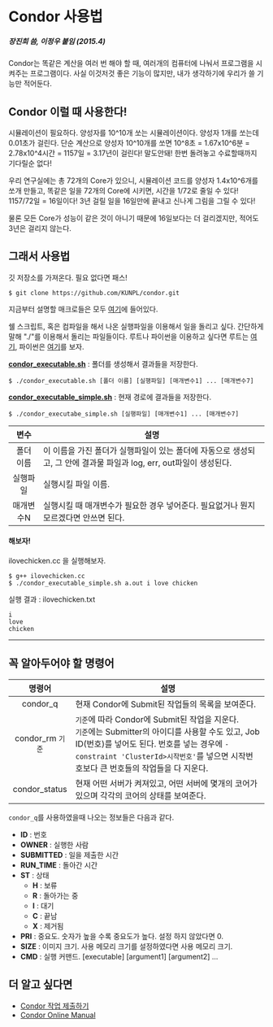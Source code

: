 Condor 사용법
===========
##### 장진희 씀, 이정우 붙임 (2015.4)

Condor는 똑같은 계산을 여러 번 해야 할 때, 여러개의 컴퓨터에 나눠서 프로그램을 시켜주는 프로그램이다.
사실 이것저것 좋은 기능이 많지만, 내가 생각하기에 우리가 쓸 기능만 적어둔다.

## Condor 이럴 때 사용한다!

시뮬레이션이 필요하다. 양성자를 10^10개 쏘는 시뮬레이션이다. 양성자 1개를 쏘는데 0.01초가 걸린다.
단순 계산으로 양성자 10^10개를 쏘면 10^8초 = 1.67x10^6분 = 2.78x10^4시간 = 1157일 = 3.17년이 걸린다! 말도안돼! 한번 돌려놓고 수료할때까지 기다릴순 없다!

우리 연구실에는 총 72개의 Core가 있으니, 시뮬레이션 코드를 양성자 1.4x10^6개를 쏘개 만들고, 똑같은 일을 72개의 Core에 시키면, 시간을 1/72로 줄일 수 있다! 1157/72일 = 16일이다! 3년 걸릴 일을 16일만에 끝내고 신나게 그림을 그릴 수 있다!

물론 모든 Core가 성능이 같은 것이 아니기 때문에 16일보다는 더 걸리겠지만, 적어도 3년은 걸리지 않는다.

## 그래서 사용법

깃 저장소를 가져온다. 필요 없다면 패스!

	$ git clone https://github.com/KUNPL/condor.git

지금부터 설명할 매크로들은 모두 [여기](https://github.com/KUNPL/condor/tree/master/run_executable)에 들어있다.

쉘 스크립트, 혹은 컴파일을 해서 나온 실행파일을 이용해서 일을 돌리고 싶다. 간단하게 말해 "./"를 이용해서 돌리는 파일들이다. 루트나 파이썬을 이용하고 싶다면 루트는 [여기](https://github.com/KUNPL/condor/tree/master/run_root), 파이썬은 [여기](https://github.com/KUNPL/condor/tree/master/run_python)를 보자.

[**condor_executable.sh**](https://github.com/KUNPL/condor/blob/master/run_executable/condor_executable.sh)  : 폴더를 생성해서 결과들을 저장한다.

	$ ./condor_executable.sh [폴더 이름] [실행파일] [매개변수1] ... [매개변수7]
	
[**condor_executable_simple.sh**](https://github.com/KUNPL/condor/blob/master/run_executable/condor_executable_simple.sh) : 현재 경로에 결과들을 저장한다.

	$ ./condor_executabe_simple.sh [실행파일] [매개변수1] ... [매개변수7]

|변수|설명|
|:--:|----|
|폴더 이름| 이 이름을 가진 폴더가 실행파일이 있는 폴더에 자동으로 생성되고, 그 안에 결과물 파일과 log, err, out파일이 생성된다.|
|실행파일|실행시킬 파일 이름.|
|매개변수N|실행시킬 때 매개변수가 필요한 경우 넣어준다. 필요없거나 뭔지 모르겠다면 안쓰면 된다.|

#### 해보자!
ilovechicken.cc 을 실행해보자.

	$ g++ ilovechicken.cc
	$ ./condor_executable_simple.sh a.out i love chicken

실행 결과 : ilovechicken.txt

	i
	love
	chicken

***

## 꼭 알아두어야 할 명령어
|명령어|설명|
|:----:|----|
|condor_q|현재 Condor에 Submit된 작업들의 목록을 보여준다.|
|condor_rm&nbsp;`기준`|`기준`에 따라 Condor에 Submit된 작업을 지운다. <br> `기준`에는 Submitter의 아이디를 사용할 수도 있고, Job ID(번호)를 넣어도 된다. 번호를 넣는 경우에 `-constraint 'ClusterId>시작번호'`를 넣으면 시작번호보다 큰 번호들의 작업들을 다 지운다.|
|condor_status|현재 어떤 서버가 켜져있고, 어떤 서버에 몇개의 코어가 있으며 각각의 코어의 상태를 보여준다.|

`condor_q`를 사용하였을때 나오는 정보들은 다음과 같다.
+ **ID** : 번호
+ **OWNER** : 실행한 사람
+ **SUBMITTED** : 일을 제출한 시간
+ **RUN_TIME** : 돌아간 시간
+ **ST** : 상태
  - **H** : 보류
  - **R** : 돌아가는 중
  - **I** : 대기
  - **C** : 끝남
  - **X** : 제거됨
+ **PRI** : 중요도. 숫자가 높을 수록 중요도가 높다. 설정 하지 않았다면 0.
+ **SIZE** : 이미지 크기. 사용 메모리 크기를 설정하였다면 사용 메모리 크기.
+ **CMD** : 실행 커맨드. [executable] [argument1] [argument2] ...

## 더 알고 싶다면
+ [Condor 작업 제출하기]()
+ [Condor Online Manual](http://research.cs.wisc.edu/htcondor/manual/v8.0/ref.html)

